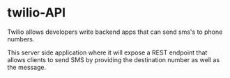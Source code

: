 # twilio-API

Twilio allows developers write backend apps that can send sms's to phone numbers.  

This server side application where it will expose a REST endpoint that allows clients to send SMS by providing the destination number as well as the message.
